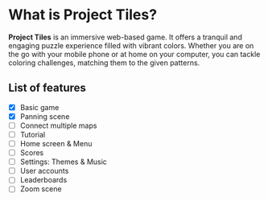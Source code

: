 # What is Project Tiles?

**Project Tiles** is an immersive web-based game. It offers a tranquil and engaging puzzle experience filled with vibrant colors. Whether you are on the go with your mobile phone or at home on your computer, you can tackle coloring challenges, matching them to the given patterns.


## List of features

- [X] Basic game
- [x] Panning scene
- [ ] Connect multiple maps
- [ ] Tutorial
- [ ] Home screen & Menu
- [ ] Scores
- [ ] Settings: Themes & Music
- [ ] User accounts
- [ ] Leaderboards
- [ ] Zoom scene